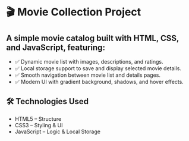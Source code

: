 # 🎬 Movie Collection Project
## A simple movie catalog built with HTML, CSS, and JavaScript, featuring:
- ✅ Dynamic movie list with images, descriptions, and ratings.
- ✅ Local storage support to save and display selected movie details.
- ✅ Smooth navigation between movie list and details pages.
- ✅ Modern UI with gradient background, shadows, and hover effects.
## 🛠️ Technologies Used
- HTML5 – Structure
- CSS3 – Styling & UI
- JavaScript – Logic & Local Storage
